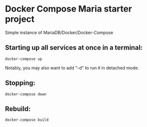 # Docker Compose Maria starter project

Simple instance of MariaDB/Docker/Docker-Compose

## Starting up all services at once in a terminal:
```docker-compose up```

Notably, you may also want to add "-d" to run it in detached mode.

## Stopping:
```docker-compose down```

## Rebuild:
```docker-compose build```

